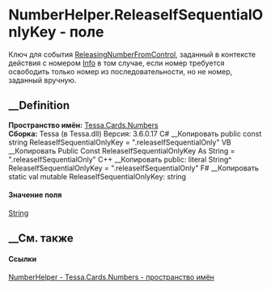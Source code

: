 # NumberHelper.ReleaseIfSequentialOnlyKey - поле
Ключ для события
[ReleasingNumberFromControl](F_Tessa_Cards_Numbers_NumberEventTypes_ReleasingNumberFromControl.htm),
заданный в контексте действия с номером
[Info](P_Tessa_Cards_Numbers_INumberContext_Info.htm) в том случае, если номер
требуется освободить только номер из последовательности, но не номер, заданный
вручную.
## __Definition
 **Пространство имён:** [Tessa.Cards.Numbers](N_Tessa_Cards_Numbers.htm)  
 **Сборка:** Tessa (в Tessa.dll) Версия: 3.6.0.17
C# __Копировать
     public const string ReleaseIfSequentialOnlyKey = ".releaseIfSequentialOnly"
VB __Копировать
     Public Const ReleaseIfSequentialOnlyKey As String = ".releaseIfSequentialOnly"
C++ __Копировать
     public:
    literal String^ ReleaseIfSequentialOnlyKey = ".releaseIfSequentialOnly"
F# __Копировать
     static val mutable ReleaseIfSequentialOnlyKey: string
#### Значение поля
[String](https://learn.microsoft.com/dotnet/api/system.string)
##  __См. также
#### Ссылки
[NumberHelper - ](T_Tessa_Cards_Numbers_NumberHelper.htm)
[Tessa.Cards.Numbers - пространство имён](N_Tessa_Cards_Numbers.htm)
